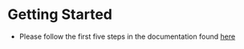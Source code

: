 # Getting Started

* Please follow the first five steps in the documentation found [here](https://jestjs.io/docs/getting-started)